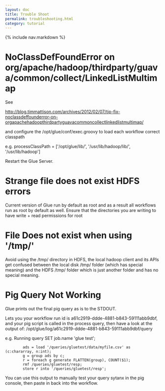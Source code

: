 ```yaml
---
layout: doc
title: Trouble Shoot
permalink: troubleshooting.html
category: tutorial
---
```



{% include nav.markdown %}

# NoClassDefFoundError on org/apache/hadoop/thirdparty/guava/common/collect/LinkedListMultimap

See

http://blog.timmattison.com/archives/2012/02/07/tip-fix-noclassdeffounderror-on-orgapachehadoopthirdpartyguavacommoncollectlinkedlistmultimap/

and configure the /opt/glue/conf/exec.groovy to load each workflow correct classpath

e.g. 
	processClassPath = ['/opt/glue/lib/', '/usr/lib/hadoop/lib/', '/usr/lib/hadoop']
	
Restart the Glue Server.


# Strange file does not exist HDFS errors

Current version of Glue run by default as root and as a result all workflows run as root by default as well.
Ensure that the directories you are writing to have write + read permissions for root

# File Does not exist when using '/tmp/'

Avoid using the /tmp/ directory in HDFS, the local hadoop client and its APIs get confused between the local disk /tmp/ folder (which has special meaning)
and the HDFS /tmp/ folder which is just another folder and has no special meaning. 

# Pig Query Not Working

Glue prints out the final pig query as is to the STDOUT.

Lets you your workflow run id is a61c2919-ddde-4881-b843-59111abb9dbf, and your pig script is called in the process query,
then have a look at the output of: /opt/glue/log/a61c2919-ddde-4881-b843-59111abb9dbf/query

e.g.
	Running query
	SET job.name 'glue test';

            ads = load '/queries/gluetest/data/myfile.csv' as (c:chararray, n:int);
            g = group ads by c;
            r = foreach g generate FLATTEN(group), COUNT($1);
            rmf /queries/gluetest/resp;
            store r into '/queries/gluetest/resp';

You can use this output to manually test your query sytanx in the pig console, then paste in back into the workflow.

	


